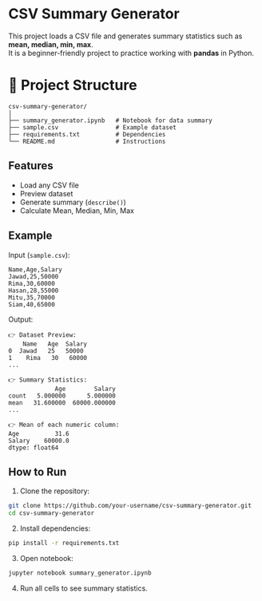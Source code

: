 # CSV Summary Generator

This project loads a CSV file and generates summary statistics such as **mean, median, min, max**.  
It is a beginner-friendly project to practice working with **pandas** in Python.

# 📂 Project Structure

```
csv-summary-generator/
│
├── summary_generator.ipynb   # Notebook for data summary
├── sample.csv                # Example dataset
├── requirements.txt          # Dependencies
└── README.md                 # Instructions
```

## Features

- Load any CSV file
- Preview dataset
- Generate summary (`describe()`)
- Calculate Mean, Median, Min, Max

## Example

Input (`sample.csv`):

```csv
Name,Age,Salary
Jawad,25,50000
Rima,30,60000
Hasan,28,55000
Mitu,35,70000
Siam,40,65000
```

Output:

```
👉 Dataset Preview:
    Name   Age  Salary
0  Jawad   25   50000
1    Rima   30   60000
...

👉 Summary Statistics:
             Age        Salary
count   5.000000      5.000000
mean   31.600000  60000.000000
...

👉 Mean of each numeric column:
Age          31.6
Salary    60000.0
dtype: float64
```

## How to Run

1. Clone the repository:

```bash
git clone https://github.com/your-username/csv-summary-generator.git
cd csv-summary-generator
```

2. Install dependencies:

```bash
pip install -r requirements.txt
```

3. Open notebook:

```bash
jupyter notebook summary_generator.ipynb
```

4. Run all cells to see summary statistics.


